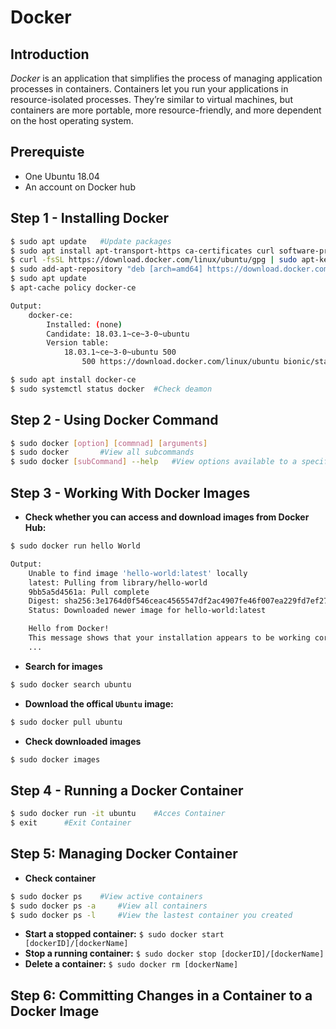 # Docker 

## Introduction

*Docker* is an application that simplifies the process of managing application processes in containers. Containers let you run your applications in resource-isolated processes. They’re similar to virtual machines, but containers are more portable, more resource-friendly, and more dependent on the host operating system.

## Prerequiste

- One Ubuntu 18.04
- An account on Docker hub

## Step 1 - Installing Docker

```sh
$ sudo apt update 	#Update packages
$ sudo apt install apt-transport-https ca-certificates curl software-properties-common
$ curl -fsSL https://download.docker.com/linux/ubuntu/gpg | sudo apt-key add -
$ sudo add-apt-repository "deb [arch=amd64] https://download.docker.com/linux/ubuntu bionic stable"
$ sudo apt update
$ apt-cache policy docker-ce

Output:
	docker-ce:
 		Installed: (none)
  		Candidate: 18.03.1~ce~3-0~ubuntu
  		Version table:
     		18.03.1~ce~3-0~ubuntu 500
        		500 https://download.docker.com/linux/ubuntu bionic/stable amd64 Packages

$ sudo apt install docker-ce
$ sudo systemctl status docker 	#Check deamon 

```

## Step 2 - Using Docker Command 

```sh
$ sudo docker [option] [commnad] [arguments]
$ sudo docker 		#View all subcommands
$ sudo docker [subCommand] --help 	#View options available to a specific command
```

## Step 3 - Working With Docker Images

- **Check whether you can access and download images from Docker Hub:**

```sh
$ sudo docker run hello World

Output:
	Unable to find image 'hello-world:latest' locally
	latest: Pulling from library/hello-world
	9bb5a5d4561a: Pull complete
	Digest: sha256:3e1764d0f546ceac4565547df2ac4907fe46f007ea229fd7ef2718514bcec35d
	Status: Downloaded newer image for hello-world:latest

	Hello from Docker!
	This message shows that your installation appears to be working correctly.
	...
```
- **Search for images**

```sh
$ sudo docker search ubuntu
```

- **Download the offical `Ubuntu` image:**

```sh
$ sudo docker pull ubuntu 
```

- **Check downloaded images**

```sh
$ sudo docker images 
```

## Step 4 - Running a Docker Container

```sh
$ sudo docker run -it ubuntu 	#Acces Container
$ exit 		#Exit Container
```

## Step 5: Managing Docker Container

- **Check container**
```sh
$ sudo docker ps 	#View active containers
$ sudo docker ps -a 	#View all containers
$ sudo docker ps -l 	#View the lastest container you created
```
- **Start a stopped container:**
`$ sudo docker start [dockerID]/[dockerName]`
- **Stop a running container:**
`$ sudo docker stop [dockerID]/[dockerName]`
- **Delete a container:**
`$ sudo docker rm [dockerName]`

## Step 6: Committing Changes in a Container to a Docker Image

